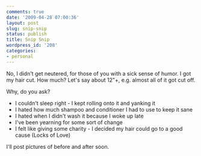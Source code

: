 ```yaml
---
comments: true
date: '2009-04-28 07:00:36'
layout: post
slug: snip-snip
status: publish
title: Snip Snip
wordpress_id: '208'
categories:
- personal
---
```


No, I didn't get neutered, for those of you with a sick sense of humor. I got my hair cut. How much? Let's say about 12"+, e.g. almost all of it got cut off. 

Why, do you ask?
<ul><li>I couldn't sleep right - I kept rolling onto it and yanking it</li><li>I hated how much shampoo and conditioner I had to use to keep it sane</li><li>I hated when I didn't wash it because I woke up late</li><li>I've been yearning for some sort of change</li><li>I felt like giving some charity - I decided my hair could go to a good cause (Locks of Love)</li>
</ul>

I'll post pictures of before and after soon. 

